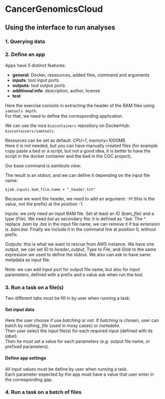 # CancerGenomicsCloud

## Using the interface to run analyses

### 1. Querying data

### 2. Define an app

Apps have 5 distinct features:
* __general__: Docker, ressources, added files, command and arguments
* __inputs__: tool input ports
* __outputs__: tool output ports
* __additional info__: description, author, license
* __test__

Here the exercise consists in extracting the header of the BAM files using `samtools depth`.  
For that, we need to define the corresponding application.

We can use the nice `biocontainers` repository on DockerHub: `biocontainers/samtools`.  

Resources can be set as default: _CPU=1_, _memory=1000MB_.  
Here it is not needed, but you can have manually created files (for example copy paste a bed or a script, but not a good idea, it is better to have the script in the docker container and the bed in the CGC project).  

Our base command is _samtools view_.  

The result is an _stdout_, and we can define it depending on the input file name:
```
$job.inputs.bam_file.name + "_header.txt"
```

Because we want the header, we need to add an argument: _-H_ (this is the value, not the prefix) at the position _-1_.  

Inputs: we only need an input BAM file. Set at least an ID (_bam_file_) and a type (_File_). We need _bai_ as secondary file: it is defined as _^.bai_. The _^_ replace _.bam_ by _.bai_ in the input file name, we can remove it if bai extension is _.bam.bai_. Finally we include it in the command line at position 0, without prefix.  

Outputs: this is what we want to rescue from AWS instance. We have one output, we can set ID to _header_output_, Type to _File_, and _Glob_ to the same expression we used to define the stdout.  We also can ask to have same metadata as input file.  

Note: we can add input port for output file name, but also for input parameters, defined with a prefix and a value ask when run the tool.  

### 3. Run a task on a file(s)

Two different tabs must be fill in by user when running a task:

#### Set input data
Here the user choose if use _batching_ or not. If _batching_ is chosen, user can batch by _nothing_, _file_ (used in mosy cases) or _metadata_.  
Then user select the input file(s) for each required input (defined with its _label_).  
Then he must set a value for each parameters (_e.g._ output file name, or prefixed parameters).

#### Define app settings
All input values must be define by user when running a task.  
Each parameter expected by the app must have a value that user enter in the corresponding gap.

### 4. Run a task on a batch of files
